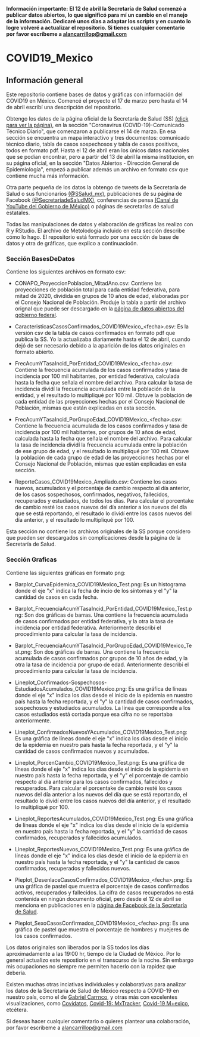**Información importante:**
**El 12 de abril la Secretaría de Salud comenzó a publicar datos abiertos, lo que significó para mí un cambio en el manejo de la información. Dedicaré unos días a adaptar los scripts y en cuanto lo logre volveré a actualizar el repositorio. Si tienes cualquier comentario por favor escríbeme a alancarrillop@gmail.com**

# COVID19_Mexico

## Información general
Este repositorio contiene bases de datos y gráficas con información del COVID19 en México. Comencé el proyecto el 17 de marzo pero hasta el 14 de abril escribí una descripción del repositorio.

Obtengo los datos de la página oficial de la Secretaría de Salud (SS) [(click para ver la página)](https://www.gob.mx/salud/es/archivo/documentos), en la sección "Coronavirus (COVID-19)-Comunicado Técnico Diario", que comenzaron a publicarse el 14 de marzo. En esa sección se encuentra un mapa interactivo y tres documentos: comunicado técnico diario, tabla de casos sospechosos y tabla de casos positivos, todos en formato pdf. Hasta el 12 de abril eran los únicos datos nacionales que se podían encontrar, pero a partir del 13 de abril la misma institución, en su página oficial, en la sección "Datos Abiertos - Dirección General de Epidemiología", empezó a publicar además un archivo en formato csv que contiene mucha más información.

Otra parte pequeña de los datos la obtengo de tweets de la Secretaría de Salud o sus funcionarios [(@SSalud_mx)](https://twitter.com/SSalud_mx), publicaciones de su página de Facebook [(@SecretariadeSaludMX)](https://www.facebook.com/SecretariadeSaludMX/), conferencias de pensa [(Canal de YouTube del Gobierno de México)](https://www.youtube.com/playlist?list=PL-wEE8VmWaJ1XfDoFFkVfxuwVRgBMIiNO) o páginas de secretarías de salud estatales.

Todas las manipulaciones de datos y elaboración de gráficas las realizo con R y RStudio. El archivo de Metolodogia incluido en esta sección describe cómo lo hago. El repositorio está formado por una sección de base de datos y otra de gráficas, que explico a continuacioón.

### Sección BasesDeDatos
Contiene los siguientes archivos en formato csv:

- CONAPO_ProyeccionPoblacion_MitadAno.csv: Contiene las proyecciones de población total para cada entidad federativa, para mitad de 2020, dividida en grupos de 10 años de edad, elaboradas por el Consejo Nacional de Población. Produje la tabla a partir del archivo orignal que puede ser descargado en la [página de datos abiertos del gobierno federal](https://datos.gob.mx/busca/dataset/proyecciones-de-la-poblacion-de-mexico-y-de-las-entidades-federativas-2016-2050).

- CaracteristicasCasosConfirmados_COVID19Mexico_\<fecha>.csv: Es la versión csv de la tabla de casos confirmados en formato pdf que publica la SS. Yo la actualizaba diariamente hasta el 12 de abril, cuando dejó de ser necesario debido a la aparición de los datos originales en formato abierto.

- FrecAcumYTasaIncid_PorEntidad_COVID19Mexico_\<fecha>.csv: Contiene la frecuencia acumulada de los casos confirmados y tasa de incidencia por 100 mil habitantes, por entidad federativa, calculada hasta la fecha que señala el nombre del archivo. Para calcular la tasa de incidencia dividí la frecuencia acumulada entre la población de la entidad, y el resultado lo multipliqué por 100 mil. Obtuve la población de cada entidad de las proyecciones hechas por el Consejo Nacional de Población, mismas que están explicadas en esta sección.
  
- FrecAcumYTasaIncid_PorGrupoEdad_COVID19Mexico_\<fecha>.csv: Contiene la frecuencia acumulada de los casos confirmados y tasa de incidencia por 100 mil habitantes, por grupos de 10 años de edad, calculada hasta la fecha que señala el nombre del archivo. Para calcular la tasa de incidencia dividí la frecuencia acumulada entre la población de ese grupo de edad, y el resultado lo multipliqué por 100 mil. Obtuve la población de cada grupo de edad de las proyecciones hechas por el Consejo Nacional de Población, mismas que están explicadas en esta sección.

- ReporteCasos_COVID19Mexico_Ampliado.csv: Contiene los casos nuevos, acumulados y el porcentaje de cambio respecto al día anterior, de los casos sospechosos, confirmados, negativos, fallecidos, recuperados y estudiados, de todos los días. Para calcular el porcentake de cambio resté los casos nuevos del día anterior a los nuevos del día que se está reportando, el resultado lo dividí entre los casos nuevos del día anterior, y el resultado lo multipliqué por 100.

Esta sección no contiene los archivos originales de la SS porque considero que pueden ser descargados sin complicaciones desde la página de la Secretaría de Salud.

### Sección Graficas
Contiene las siguientes gráficas en formato png:

- Barplot_CurvaEpidemica_COVID19Mexico_Test.png: Es un histograma donde el eje "x" indica la fecha de incio de los síntomas y el "y" la cantidad de casos en cada fecha.

- Barplot_FrecuenciaAcumYTasaIncid_PorEntidad_COVID19Mexico_Test.png: Son dos gráficas de barras. Una contiene la frecuencia acumulada de casos confirmados por entidad federativa, y la otra la tasa de incidencia por entidad federativa. Anteriormente describí el procedimiento para calcular la tasa de incidencia.

- Barplot_FrecuenciaAcumYTasaIncid_PorGrupoEdad_COVID19Mexico_Test.png: Son dos gráficas de barras. Una contiene la frecuencia acumulada de casos confirmados por grupos de 10 años de edad, y la otra la tasa de incidencia por grupo de edad. Anteriormente describí el procedimiento para calcular la tasa de incidencia.

- Lineplot_Confirmados-Sospechosos-EstudiadosAcumulados_COVID19Mexico.png: Es una gráfica de líneas donde el eje "x" indica los días desde el inicio de la epidemia en nuestro país hasta la fecha reportada, y el "y" la cantidad de casos confirmados, sospechosos y estudiados acumulados. La línea que corresponde a los casos estudiados está cortada porque esa cifra no se reportaba anteriormente.

- Lineplot_ConfirmadosNuevosYAcumulados_COVID19Mexico_Test.png: Es una gráfica de líneas donde el eje "x" indica los días desde el inicio de la epidemia en nuestro país hasta la fecha reportada, y el "y" la cantidad de casos confirmados nuevos y acumulados.

- Lineplot_PorcenCambio_COVID19Mexico_Test.png: Es una gráfica de líneas donde el eje "x" indica los días desde el inicio de la epidemia en nuestro país hasta la fecha reportada, y el "y" el porcentaje de cambio respecto al día anterior para los casos confirmados, fallecidos y recuperados. Para calcular el porcentake de cambio resté los casos nuevos del día anterior a los nuevos del día que se está reportando, el resultado lo dividí entre los casos nuevos del día anterior, y el resultado lo multipliqué por 100.

- Lineplot_ReportesAcumulados_COVID19Mexico_Test.png: Es una gráfica de líneas donde el eje "x" indica los días desde el inicio de la epidemia en nuestro país hasta la fecha reportada, y el "y" la cantidad de casos confirmados, recuperados y fallecidos acumulados.

- Lineplot_ReportesNuevos_COVID19Mexico_Test.png: Es una gráfica de líneas donde el eje "x" indica los días desde el inicio de la epidemia en nuestro país hasta la fecha reportada, y el "y" la cantidad de casos confirmados, recuperados y fallecidos nuevos.

- Pieplot_DesenlaceCasosConfirmados_COVID19Mexico_\<fecha>.png: Es una gráfica de pastel que muestra el porcentaje de casos confirmados activos, recuperados y fallecidos. La cifra de casos recuperados no está contenida en ningún documento oficial, pero desde el 12 de abril se menciona en publicaciones en la [página de Facebook de la Secretaría de Salud](https://www.facebook.com/SecretariadeSaludMX/).

- Pieplot_SexoCasosConfirmados_COVID19Mexico_\<fecha>.png: Es una gráfica de pastel que muestra el porcentaje de hombres y muejeres de los casos confirmados.

Los datos originales son liberados por la SS todos los días aproximadamente a las 19:00 hr, tiempo de la Ciudad de México. Por lo general actualizo este repostiorio en el transcurso de la noche. Sin embargo mis ocupaciones no siempre me permiten hacerlo con la rapidez que debería.

Existen muchas otras inciativas individuales y colaborativas para analizar los datos de la Secretaría de Salud de México respecto a COVID-19 en nuestro país, como el de [Gabriel Carrnco](https://github.com/carranco-sga), y otras más con excelentes visualizaciones, como [Covidatos](https://covidatos.mx/), [Covid-19: MxTracker](https://joelricci.shinyapps.io/covid_mx_jrl/), [Covid-19 M+exico](https://mexicovid19.github.io/Mexico/), etcétera.

Si deseas hacer cualquier comentario o quieres plantear una colaboración, por favor escríbeme a alancarrillop@gmail.com
